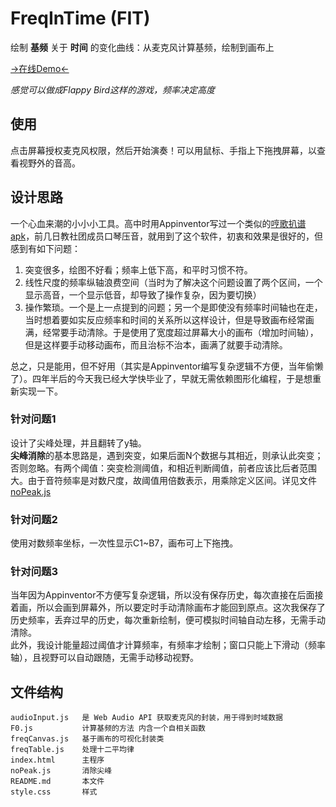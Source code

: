# FreqInTime (FIT)
绘制 **基频** 关于 **时间** 的变化曲线：从麦克风计算基频，绘制到画布上

[→在线Demo←](https://madderscientist.github.io/FreqInTime/)

*感觉可以做成Flappy Bird这样的游戏，频率决定高度*

## 使用
点击屏幕授权麦克风权限，然后开始演奏！可以用鼠标、手指上下拖拽屏幕，以查看视野外的音高。

## 设计思路
一个心血来潮的小小小工具。高中时用Appinventor写过一个类似的[哼歌扒谱apk](https://www.bilibili.com/video/BV18E411A7kC/)，前几日教社团成员口琴压音，就用到了这个软件，初衷和效果是很好的，但感到有如下问题：
1. 突变很多，绘图不好看；频率上低下高，和平时习惯不符。
2. 线性尺度的频率纵轴浪费空间（当时为了解决这个问题设置了两个区间，一个显示高音，一个显示低音，却导致了操作复杂，因为要切换）
3. 操作繁琐。一个是上一点提到的问题；另一个是即使没有频率时间轴也在走，当时想着要如实反应频率和时间的关系所以这样设计，但是导致画布经常画满，经常要手动清除。于是使用了宽度超过屏幕大小的画布（增加时间轴），但是这样要手动移动画布，而且治标不治本，画满了就要手动清除。

总之，只是能用，但不好用（其实是Appinventor编写复杂逻辑不方便，当年偷懒了）。四年半后的今天我已经大学快毕业了，早就无需依赖图形化编程，于是想重新实现一下。

### 针对问题1
设计了尖峰处理，并且翻转了y轴。<br>
**尖峰消除**的基本思路是，遇到突变，如果后面N个数据与其相近，则承认此突变；否则忽略。有两个阈值：突变检测阈值，和相近判断阈值，前者应该比后者范围大。由于音符频率是对数尺度，故阈值用倍数表示，用乘除定义区间。详见文件[noPeak.js](./noPeak.js)

### 针对问题2
使用对数频率坐标，一次性显示C1~B7，画布可上下拖拽。

### 针对问题3
当年因为Appinventor不方便写复杂逻辑，所以没有保存历史，每次直接在后面接着画，所以会画到屏幕外，所以要定时手动清除画布才能回到原点。这次我保存了历史频率，丢弃过早的历史，每次重新绘制，便可模拟时间轴自动左移，无需手动清除。<br>
此外，我设计能量超过阈值才计算频率，有频率才绘制；窗口只能上下滑动（频率轴），且视野可以自动跟随，无需手动移动视野。

## 文件结构
```
audioInput.js   是 Web Audio API 获取麦克风的封装，用于得到时域数据
F0.js           计算基频的方法 内含一个自相关函数
freqCanvas.js   基于画布的可视化封装类
freqTable.js    处理十二平均律
index.html      主程序
noPeak.js       消除尖峰
README.md       本文件
style.css       样式
```